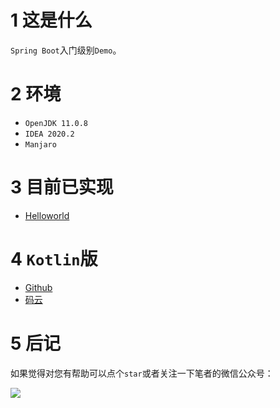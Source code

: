 # 1 这是什么

`Spring Boot`入门级别`Demo`。

# 2 环境

- `OpenJDK 11.0.8`
- `IDEA 2020.2`
- `Manjaro`

# 3 目前已实现

- [Helloworld](https://github.com/2293736867/SpringBootDemoJava/tree/master/DemoHelloworld)

# 4 `Kotlin`版

- [Github](https://github.com/2293736867/SpringBootDemoKotlin)
- [码云](https://gitee.com/u6b7b5fc3/SpringBootDemoKotlin)


# 5 后记

如果觉得对您有帮助可以点个`star`或者关注一下笔者的微信公众号：

![](https://img-blog.csdnimg.cn/20200806194605566.gif)
